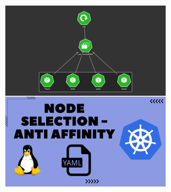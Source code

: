 ![image alt](https://github.com/AdhmAbdein/Deploy-pods-with-anti-affinity-node-selector/blob/057b4dee4839c87bcddf85f6fc902941578dd0b0/diagram.png)
![image alt](https://github.com/AdhmAbdein/Deploy-pods-with-anti-affinity-node-selector/blob/057b4dee4839c87bcddf85f6fc902941578dd0b0/image.png)
